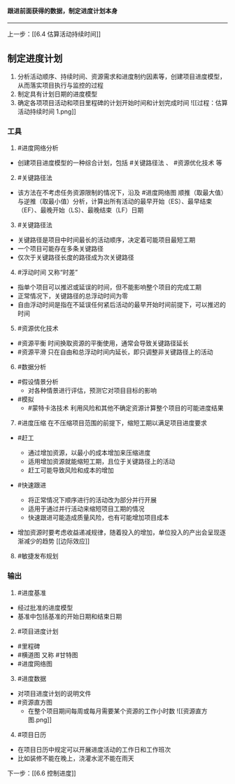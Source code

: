 #### 跟进前面获得的数据，制定进度计划本身
---
上一步：[[6.4 估算活动持续时间]]

## 制定进度计划
1. 分析活动顺序、持续时间、资源需求和进度制约因素等，创建项目进度模型，从而落实项目执行与监控的过程
2. 制定具有计划日期的进度模型
3. 确定各项项目活动和项目里程碑的计划开始时间和计划完成时间
![[过程：估算活动持续时间 1.png]]

### 工具
1. #进度网络分析
- 创建项目进度模型的一种综合计划，包括 #关键路径法 、 #资源优化技术 等

2. #关键路径法 
- 该方法在不考虑任务资源限制的情况下，沿及 #进度网络图 顺推（取最大值）与逆推（取最小值）分析，计算出所有活动的最早开始（ES）、最早结束（EF）、最晚开始（LS）、最晚结束（LF）日期

3. #关键路径法 
- 关键路径是项目中时间最长的活动顺序，决定着可能项目最短工期
- 一个项目可能存在多条关键路径
- 仅次于关键路径长度的路径成为次关键路径

4. #浮动时间 又称“时差”
- 指单个项目可以推迟或延误的时间，但不能影响整个项目的完成工期
- 正常情况下，关键路径的总浮动时间为零
- 自由浮动时间是指在不延误任何紧后活动的最早开始时间前提下，可以推迟的时间

5. #资源优化技术 
- #资源平衡 时间换取资源的平衡使用，通常会导致关键路径延长
- #资源平滑 只在自由和总浮动时间内延长，即只调整非关键路径上的活动

6. #数据分析 
- #假设情景分析
	- 对各种情景进行评估，预测它对项目目标的影响
- #模拟
	- #蒙特卡洛技术 利用风险和其他不确定资源计算整个项目的可能进度结果

7. #进度压缩 
在不压缩项目范围的前提下，缩短工期以满足项目进度要求
- #赶工
	- 通过增加资源，以最小的成本增加来压缩进度
	- 适用增加资源就能缩短工期，且位于关键路径上的活动
	- 赶工可能导致风险和成本的增加
- #快速跟进
	- 将正常情况下顺序进行的活动改为部分并行开展
	- 适用于通过并行活动来缩短项目工期的情况
	- 快速跟进可能造成质量风险，也有可能增加项目成本

- 增加资源时要考虑收益递减规律，随着投入的增加，单位投入的产出会呈现逐渐减少的趋势 [[边际效应]]

8. #敏捷发布规划

### 输出
1. #进度基准
- 经过批准的进度模型
- 基准中包括基准的开始日期和结束日期

2. #项目进度计划
- #里程碑 
- #横道图 又称 #甘特图
- #进度网络图

3. #进度数据
- 对项目进度计划的说明文件
- #资源直方图
	- 在整个项目期间每周或每月需要某个资源的工作小时数
![[资源直方图.png]]

4. #项目日历
- 在项目日历中规定可以开展进度活动的工作日和工作班次
- 比如装修不能在晚上，浇灌水泥不能在雨天

下一步：[[6.6 控制进度]]